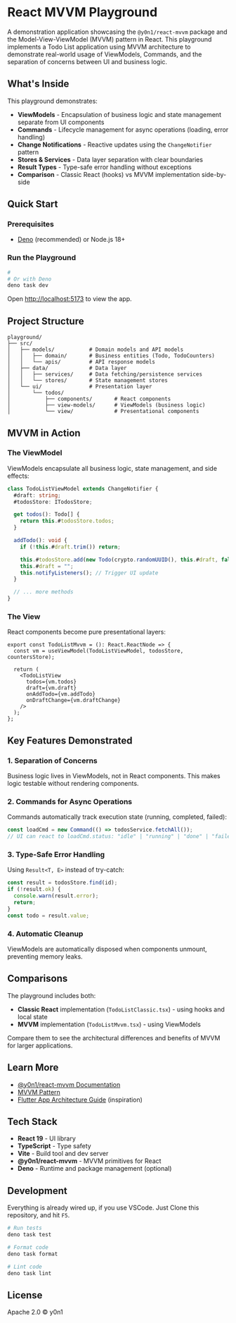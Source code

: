 # React MVVM Playground

A demonstration application showcasing the `@y0n1/react-mvvm` package and the
Model-View-ViewModel (MVVM) pattern in React. This playground implements a Todo
List application using MVVM architecture to demonstrate real-world usage of
ViewModels, Commands, and the separation of concerns between UI and business
logic.

## What's Inside

This playground demonstrates:

- **ViewModels** - Encapsulation of business logic and state management separate
  from UI components
- **Commands** - Lifecycle management for async operations (loading, error
  handling)
- **Change Notifications** - Reactive updates using the `ChangeNotifier` pattern
- **Stores & Services** - Data layer separation with clear boundaries
- **Result Types** - Type-safe error handling without exceptions
- **Comparison** - Classic React (hooks) vs MVVM implementation side-by-side

## Quick Start

### Prerequisites

- [Deno](https://deno.land/) (recommended) or Node.js 18+

### Run the Playground

```bash
# 
# Or with Deno
deno task dev
```

Open [http://localhost:5173](http://localhost:5173) to view the app.

## Project Structure

```
playground/
├── src/
│   ├── models/           # Domain models and API models
│   │   ├── domain/       # Business entities (Todo, TodoCounters)
│   │   └── apis/         # API response models
│   ├── data/             # Data layer
│   │   ├── services/     # Data fetching/persistence services
│   │   └── stores/       # State management stores
│   └── ui/               # Presentation layer
│       └── todos/
│           ├── components/       # React components
│           ├── view-models/      # ViewModels (business logic)
│           └── view/             # Presentational components
```

## MVVM in Action

### The ViewModel

ViewModels encapsulate all business logic, state management, and side effects:

```typescript
class TodoListViewModel extends ChangeNotifier {
  #draft: string;
  #todosStore: ITodosStore;

  get todos(): Todo[] {
    return this.#todosStore.todos;
  }

  addTodo(): void {
    if (!this.#draft.trim()) return;

    this.#todosStore.add(new Todo(crypto.randomUUID(), this.#draft, false));
    this.#draft = "";
    this.notifyListeners(); // Trigger UI update
  }

  // ... more methods
}
```

### The View

React components become pure presentational layers:

```tsx
export const TodoListMvvm = (): React.ReactNode => {
  const vm = useViewModel(TodoListViewModel, todosStore, countersStore);

  return (
    <TodoListView
      todos={vm.todos}
      draft={vm.draft}
      onAddTodo={vm.addTodo}
      onDraftChange={vm.draftChange}
    />
  );
};
```

## Key Features Demonstrated

### 1. **Separation of Concerns**

Business logic lives in ViewModels, not in React components. This makes logic
testable without rendering components.

### 2. **Commands for Async Operations**

Commands automatically track execution state (running, completed, failed):

```typescript
const loadCmd = new Command(() => todosService.fetchAll());
// UI can react to loadCmd.status: "idle" | "running" | "done" | "failed"
```

### 3. **Type-Safe Error Handling**

Using `Result<T, E>` instead of try-catch:

```typescript
const result = todosStore.find(id);
if (!result.ok) {
  console.warn(result.error);
  return;
}
const todo = result.value;
```

### 4. **Automatic Cleanup**

ViewModels are automatically disposed when components unmount, preventing memory
leaks.

## Comparisons

The playground includes both:

- **Classic React** implementation (`TodoListClassic.tsx`) - using hooks and
  local state
- **MVVM** implementation (`TodoListMvvm.tsx`) - using ViewModels

Compare them to see the architectural differences and benefits of MVVM for
larger applications.

## Learn More

- [@y0n1/react-mvvm Documentation](../packages/react-mvvm/README.md)
- [MVVM Pattern](https://en.wikipedia.org/wiki/Model%E2%80%93view%E2%80%93viewmodel)
- [Flutter App Architecture Guide](https://docs.flutter.dev/app-architecture)
  (inspiration)

## Tech Stack

- **React 19** - UI library
- **TypeScript** - Type safety
- **Vite** - Build tool and dev server
- **@y0n1/react-mvvm** - MVVM primitives for React
- **Deno** - Runtime and package management (optional)

## Development

Everything is already wired up, if you use VSCode. Just Clone this repository, and hit `F5`.


```bash
# Run tests
deno task test

# Format code
deno task format

# Lint code
deno task lint

```

## License

Apache 2.0 © y0n1
